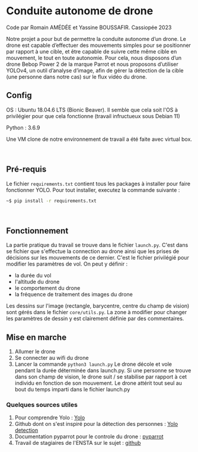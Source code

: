 # Conduite autonome de drone
Code par Romain AMÉDÉE et Yassine BOUSSAFIR.
Cassiopée 2023

Notre projet a pour but de permettre la conduite autonome d’un drone. Le drone est capable d’effectuer des mouvements simples pour se positionner par rapport à une cible, et être capable de suivre cette même cible en mouvement, le tout en toute autonomie. Pour cela, nous disposons d’un drone Bebop Power 2 de la marque Parrot et nous proposons d’utiliser YOLOv4, un outil d’analyse d’image, afin de gérer la détection de la cible (une personne dans notre cas) sur le flux vidéo du drone.

## Config

OS :  Ubuntu 18.04.6 LTS (Bionic Beaver). Il semble que cela soit l'OS à privilégier pour que cela fonctionne (travail infructueux sous Debian 11)

Python : 3.6.9

Une VM clone de notre environnement de travail a été faite avec virtual box.

<br/>

## Pré-requis 
Le fichier ```requirements.txt``` contient tous les packages à installer pour faire fonctionner YOLO. Pour tout installer, executez la commande suivante : 
``` bash
~$ pip install -r requirements.txt
```

<br/>

## Fonctionnement 

La partie pratique du travail se trouve dans le fichier ```launch.py```. C'est dans se fichier que s'effectue la connection au drone ainsi que les prises de décisions sur les mouvements de ce dernier. C'est le fichier privilégié pour modifier les paramètres de vol. On peut y définir : 
- la durée du vol
- l'altitude du drone
- le comportement du drone
- la fréquence de traitement des images du drone

Les dessins sur l'image (rectangle, barycentre, centre du champ de vision) sont gérés dans le fichier ```core/utils.py```. La zone à modifier pour changer les paramètres de dessin y est clairement définie par des commentaires.

## Mise en marche

1. Allumer le drone
2. Se connecter au wifi du drone
3. Lancer la commande ```python3 launch.py```
Le drone décole et vole pendant la durée déterminée dans launch.py. Si une personne se trouve dans son champ de vision, le drone suit / se stabilise par rapport à cet individu en fonction de son mouvement. Le drone attérit tout seul au bout du temps imparti dans le fichier launch.py

### Quelques sources utiles

1. Pour comprendre Yolo :  [Yolo](https://pjreddie.com/darknet/yolo/)
2. Github dont on s'est inspiré pour la détection des personnes : [Yolo detection](https://github.com/DoranLyong/yolov4-tiny-tflite-for-person-detection)
3. Documentation pyparrot pour le controle du drone : [pyparrot](https://pyparrot.readthedocs.io/en/latest/)
4. Travail de stagiaires de l'ENSTA sur le sujet : [github](https://github.com/pedrobranco0410/Bebop-with-Reinforcement-Learning)
